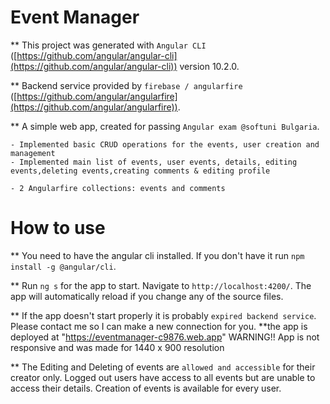 # Event Manager

** This project was generated with  `Angular CLI`  ([https://github.com/angular/angular-cli](https://github.com/angular/angular-cli)) version 10.2.0.

** Backend service provided by  `firebase / angularfire`  ([https://github.com/angular/angularfire](https://github.com/angular/angularfire)).

** A simple web app, created for passing  `Angular exam @softuni Bulgaria`.

```
- Implemented basic CRUD operations for the events, user creation and management
- Implemented main list of events, user events, details, editing events,deleting events,creating comments & editing profile

- 2 Angularfire collections: events and comments
```


# How to use
** You need to have the angular cli installed. If you don't have it run  `npm install -g @angular/cli`.

** Run  `ng s`  for the app to start. Navigate to  `http://localhost:4200/`. The app will automatically reload if you change any of the source files.

** If the app doesn't start properly it is probably  `expired backend service`. Please contact me so I can make a new connection for you.
**the app is deployed at "https://eventmanager-c9876.web.app" WARNING!! App is not responsive and was made for 1440 x 900 resolution

** The Editing and Deleting of events are  `allowed and accessible`  for their creator only. Logged out users have access to all events but are unable to access their details. Creation of events is available for every user.